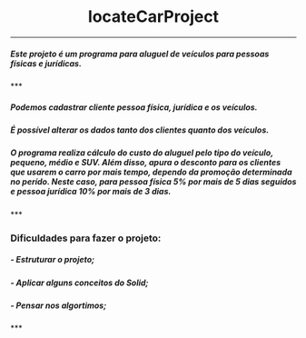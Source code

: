 # <h1 align="center"> locateCarProject </h1>
***

<h5>Este projeto é um programa para aluguel de veículos para pessoas físicas e jurídicas.</h5>
***

<h5>Podemos cadastrar cliente pessoa física, jurídica e os veículos. </h5> 

<h5>É possível alterar os dados tanto dos clientes quanto dos veículos. </h5>

<h5>O programa realiza cálculo do custo do aluguel pelo tipo do veículo, pequeno, médio e SUV. Além disso, apura o desconto para os clientes que usarem o carro por mais tempo, dependo da promoção determinada no perído. Neste caso, para pessoa física 5% por mais de 5 dias seguidos e pessoa jurídica 10% por mais de 3 dias.</h5>
***  

#### <h3>Dificuldades para fazer o projeto:</h3> 
<h5>- Estruturar o projeto; </h5>
<h5>- Aplicar alguns conceitos do Solid;</h5>
<h5>- Pensar nos algortimos;</h5>
***
